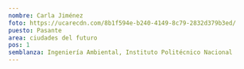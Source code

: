 ```yaml
---
nombre: Carla Jiménez
foto: https://ucarecdn.com/8b1f594e-b240-4149-8c79-2832d379b3ed/
puesto: Pasante
area: ciudades del futuro
pos: 1
semblanza: Ingeniería Ambiental, Instituto Politécnico Nacional
---
```

